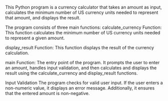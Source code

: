 This Python program is a currency calculator that takes an amount as input, calculates the minimum number of US currency units needed to represent that amount, and displays the result.

The program consists of three main functions:
calculate_currency Function:
This function calculates the minimum number of US currency units needed to represent a given amount.

display_result Function:
This function displays the result of the currency calculation.

main Function:
The entry point of the program. It prompts the user to enter an amount, handles input validation, and then calculates and displays the result using the calculate_currency and display_result functions.

Input Validation
The program checks for valid user input. If the user enters a non-numeric value, it displays an error message. Additionally, it ensures that the entered amount is non-negative.
